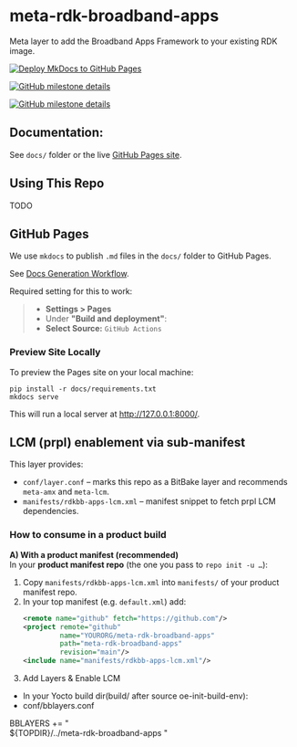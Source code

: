 # meta-rdk-broadband-apps
Meta layer to add the Broadband Apps Framework to your existing RDK image.

[![Deploy MkDocs to GitHub Pages](https://github.com/rdkcentral/meta-rdk-broadband-apps/actions/workflows/deploy_docs.yml/badge.svg)](https://github.com/rdkcentral/meta-rdk-broadband-apps/actions/workflows/deploy_docs.yml)

[![GitHub milestone details](https://img.shields.io/github/milestones/progress-percent/rdkcentral/meta-rdk-broadband-apps/2)](https://github.com/rdkcentral/meta-rdk-broadband-apps/milestone/2)

[![GitHub milestone details](https://img.shields.io/github/milestones/progress-percent/rdkcentral/meta-rdk-broadband-apps/1)](https://github.com/rdkcentral/meta-rdk-broadband-apps/milestone/1)


## Documentation:
See `docs/` folder or the live [GitHub Pages site](https://rdkcentral.github.io/meta-rdk-broadband-apps/).


## Using This Repo
TODO

## GitHub Pages
We use `mkdocs` to publish `.md` files in the `docs/` folder to GitHub Pages.

See [Docs Generation Workflow](.github/workflows/deploy_docs.yml).

Required setting for this to work:
> * __Settings > Pages__
> * Under __"Build and deployment"__:
> * __Select Source:__ `GitHub Actions`

### Preview Site Locally
To preview the Pages site on your local machine:
```
pip install -r docs/requirements.txt
mkdocs serve
```
This will run a local server at http://127.0.0.1:8000/.



## LCM (prpl) enablement via sub-manifest

This layer provides:
- `conf/layer.conf` – marks this repo as a BitBake layer and recommends `meta-amx` and `meta-lcm`.
- `manifests/rdkbb-apps-lcm.xml` – manifest snippet to fetch prpl LCM dependencies.

### How to consume in a product build

**A) With a product manifest (recommended)**  
In your **product manifest repo** (the one you pass to `repo init -u …`):

1. Copy `manifests/rdkbb-apps-lcm.xml` into `manifests/` of your product manifest repo.
2. In your top manifest (e.g. `default.xml`) add:
   ```xml
   <remote name="github" fetch="https://github.com"/>
   <project remote="github"
            name="YOURORG/meta-rdk-broadband-apps"
            path="meta-rdk-broadband-apps"
            revision="main"/>
   <include name="manifests/rdkbb-apps-lcm.xml"/>


3. Add Layers & Enable LCM
 - In your Yocto build dir(build/ after source oe-init-build-env):
 - conf/bblayers.conf

BBLAYERS += " \
  ${TOPDIR}/../meta-rdk-broadband-apps 
"



